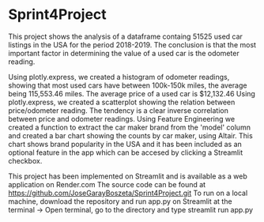 # Sprint4Project
This project shows the analysis of a dataframe containg 51525 used car listings in the USA for the period 2018-2019.
The conclusion is that the most important factor in determining the value of a used car is the odometer reading. 

Using plotly.express, we created a histogram of odometer readings, showing that most used cars have between 100k-150k miles, the average being 115,553.46 miles. The average price of a used car is $12,132.46
Using plotly.express, we created a scatterplot showing the relation between price/odometer reading. The tendency is a clear inverse correlation between price and odometer readings.
Using Feature Engineering we created a function to extract the car maker brand from the 'model' column and created a bar chart showing the counts by car maker, using Altair. This chart shows brand popularity in the USA and it has been included as an optional feature in the app which can be accesed by clicking a Streamlit checkbox.

This project has been implemented on Streamlit and is available as a web application on Render.com
The source code can be found at https://github.com/JoseGarayBoszeta/Sprint4Project.git
To run on a local machine, download the repository and run app.py on Streamlit at the terminal 
-> Open terminal, go to the directory and type streamlit run app.py